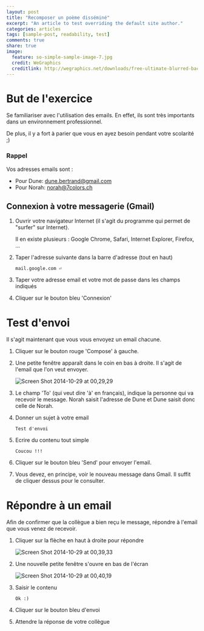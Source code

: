 ```yaml
---
layout: post
title: "Recomposer un poème disséminé"
excerpt: "An article to test overriding the default site author."
categories: articles
tags: [sample-post, readability, test]
comments: true
share: true
image:
  feature: so-simple-sample-image-7.jpg
  credit: WeGraphics
  creditlink: http://wegraphics.net/downloads/free-ultimate-blurred-background-pack/
---
```


# But de l'exercice

Se familiariser avec l'utilisation des emails. En effet, ils sont très importants dans un environnement professionnel.

De plus, il y a fort à parier que vous en ayez besoin pendant votre scolarité ;)

### Rappel

Vos adresses emails sont :

* Pour Dune: dune.bertrand@gmail.com
* Pour Norah: norah@7colors.ch

## Connexion à votre messagerie (Gmail)

1.  Ouvrir votre navigateur Internet (il s'agit du programme qui permet de "surfer" sur Internet).

    Il en existe plusieurs : Google Chrome, Safari, Internet Explorer, Firefox, ...

2.  Taper l'adresse suivante dans la barre d'adresse (tout en haut)

    ```
    mail.google.com ⏎
    ```

3.  Taper votre adresse email et votre mot de passe dans les champs indiqués

4.  Cliquer sur le bouton bleu 'Connexion'

# Test d'envoi

Il s'agit maintenant que vous vous envoyez un email chacune.

1.  Cliquer sur le bouton rouge 'Compose' à gauche.

2.  Une petite fenêtre apparaît dans le coin en bas à droite. Il s'agit de l'email que l'on veut envoyer. 

    ![Screen Shot 2014-10-29 at 00,29,29](https://roon-media.s3.amazonaws.com/blogs/96281/1r470u3G2X2J2B3o3r0I3t3g3G3I1v2W/giant.png)

3.  Le champ 'To' (qui veut dire 'à' en français), indique la personne qui va recevoir le message. Norah saisit l'adresse de Dune et Dune saisit donc celle de Norah.

4.  Donner un sujet à votre email

    ```
    Test d'envoi
    ```

5.  Ecrire du contenu tout simple

    ```
    Coucou !!!
    ```

6.  Cliquer sur le bouton bleu 'Send' pour envoyer l'email.

7.  Vous devez, en principe, voir le nouveau message dans Gmail. Il suffit de cliquer dessus pour le consulter.

# Répondre à un email

Afin de confirmer que la collègue a bien reçu le message, répondre à l'email que vous venez de recevoir.

1.  Cliquer sur la flèche en haut à droite pour répondre

    ![Screen Shot 2014-10-29 at 00,39,33](https://roon-media.s3.amazonaws.com/blogs/96281/1z2A412A322e3z1F2e103j0M2h2m3J2w/giant.png)

2.  Une nouvelle petite fenêtre s'ouvre en bas de l'écran

    ![Screen Shot 2014-10-29 at 00,40,19](https://roon-media.s3.amazonaws.com/blogs/96281/0N1V3v3d1l1A2R3z1o3A3v0b1O0R1g3Q/giant.png)

3.  Saisir le contenu

    ```
    Ok :)
    ```

4.  Cliquer sur le bouton bleu d'envoi

5.  Attendre la réponse de votre collègue
